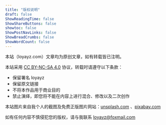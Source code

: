 ```yaml
---
title: "版权说明"
draft: false
ShowReadingTime: false
ShowShareButtons: false
showtoc: false
ShowPostNavLinks: false
ShowBreadCrumbs: false
ShowWordCount: false
---
```


本站（loyayz.com）文章均为原创文章，如有转载皆已注明。

本站采用 [CC BY-NC-SA 4.0](https://creativecommons.org/licenses/by-nc-nd/4.0/) 协议，转载时请遵守以下条款：

- 保留署名 loyayz
- 保留原文链接
- 不将本作品用于商业目的
- 禁止演绎，即您将不能在内容上进行混合、修改以及二次创作

本站图片来自我个人的截图及免费正版图片网站：[unsplash.com](https://unsplash.com) 、[pixabay.com](https://pixabay.com)

如有任何内容不慎侵犯您的版权，请与我联系 [loyayz@foxmail.com](mailto:loyayz@foxmail.com)
